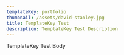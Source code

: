 ```yaml
---
templateKey: portfolio
thumbnail: /assets/david-stanley.jpg
title: TemplateKey Test
description: TemplateKey Test Description
---
```

TemplateKey Test Body
